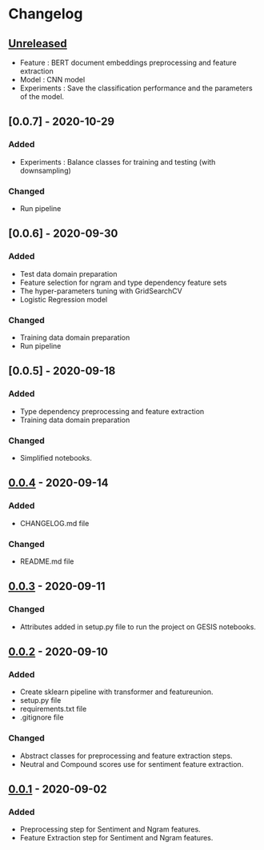 # Changelog

## [Unreleased]

- Feature : BERT document embeddings preprocessing and feature extraction
- Model : CNN model
- Experiments : Save the classification performance and the parameters of the model.

## [0.0.7] - 2020-10-29

### Added

- Experiments : Balance classes for training and testing (with downsampling)

### Changed

- Run pipeline

## [0.0.6] - 2020-09-30

### Added

- Test data domain preparation
- Feature selection for ngram and type dependency feature sets
- The hyper-parameters tuning with GridSearchCV
- Logistic Regression model

### Changed

- Training data domain preparation
- Run pipeline

## [0.0.5] - 2020-09-18

### Added

- Type dependency preprocessing and feature extraction
- Training data domain preparation

### Changed

- Simplified notebooks.


## [0.0.4] - 2020-09-14

### Added

- CHANGELOG.md file

### Changed

- README.md file

## [0.0.3] - 2020-09-11

### Changed

- Attributes added in setup.py file to run the project on GESIS notebooks.

## [0.0.2] - 2020-09-10

### Added

- Create sklearn pipeline with transformer and featureunion.
- setup.py file
- requirements.txt file
- .gitignore file

### Changed

- Abstract classes for preprocessing and feature extraction steps.
- Neutral and Compound scores use for sentiment feature extraction.

## [0.0.1] - 2020-09-02

### Added

- Preprocessing step for Sentiment and Ngram features.
- Feature Extraction step for Sentiment and Ngram features.

[unreleased]: https://github.com/gesiscss/sexism_custom_classifier/commits/master
[0.0.4]: https://github.com/gesiscss/sexism_custom_classifier/commits/master
[0.0.3]: https://github.com/gesiscss/sexism_custom_classifier/commit/41e22cd41e15d1b377c09b59c7f42a04ec806cc0
[0.0.2]: https://github.com/gesiscss/sexism_custom_classifier/commit/b995507a9fec2fae3005f7b46ac4664f147814d1
[0.0.1]: https://github.com/gesiscss/sexism_custom_classifier/commit/56f1d8540c01b18dc69118db3d406938fa952195